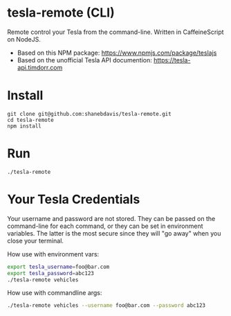 # tesla-remote (CLI)

Remote control your Tesla from the command-line. Written in CaffeineScript on NodeJS.

- Based on this NPM package: https://www.npmjs.com/package/teslajs
- Based on the unofficial Tesla API documention: https://tesla-api.timdorr.com

# Install

```
git clone git@github.com:shanebdavis/tesla-remote.git
cd tesla-remote
npm install
```

# Run

```
./tesla-remote
```

# Your Tesla Credentials

Your username and password are not stored. They can be passed on the command-line for each command, or they can be set in environment variables. The latter is the most secure since they will "go away" when you close your terminal.

How use with environment vars:

```bash
export tesla_username=foo@bar.com
export tesla_password=abc123
./tesla-remote vehicles
```

How use with commandline args:

```bash
./tesla-remote vehicles --username foo@bar.com --password abc123
```

